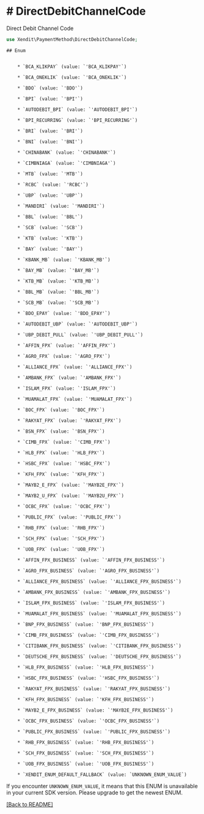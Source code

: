 # # DirectDebitChannelCode
Direct Debit Channel Code

```php
use Xendit\PaymentMethod\DirectDebitChannelCode;
```


    ## Enum

    
        * `BCA_KLIKPAY` (value: `'BCA_KLIKPAY'`)
    
        * `BCA_ONEKLIK` (value: `'BCA_ONEKLIK'`)
    
        * `BDO` (value: `'BDO'`)
    
        * `BPI` (value: `'BPI'`)
    
        * `AUTODEBIT_BPI` (value: `'AUTODEBIT_BPI'`)
    
        * `BPI_RECURRING` (value: `'BPI_RECURRING'`)
    
        * `BRI` (value: `'BRI'`)
    
        * `BNI` (value: `'BNI'`)
    
        * `CHINABANK` (value: `'CHINABANK'`)
    
        * `CIMBNIAGA` (value: `'CIMBNIAGA'`)
    
        * `MTB` (value: `'MTB'`)
    
        * `RCBC` (value: `'RCBC'`)
    
        * `UBP` (value: `'UBP'`)
    
        * `MANDIRI` (value: `'MANDIRI'`)
    
        * `BBL` (value: `'BBL'`)
    
        * `SCB` (value: `'SCB'`)
    
        * `KTB` (value: `'KTB'`)
    
        * `BAY` (value: `'BAY'`)
    
        * `KBANK_MB` (value: `'KBANK_MB'`)
    
        * `BAY_MB` (value: `'BAY_MB'`)
    
        * `KTB_MB` (value: `'KTB_MB'`)
    
        * `BBL_MB` (value: `'BBL_MB'`)
    
        * `SCB_MB` (value: `'SCB_MB'`)
    
        * `BDO_EPAY` (value: `'BDO_EPAY'`)
    
        * `AUTODEBIT_UBP` (value: `'AUTODEBIT_UBP'`)
    
        * `UBP_DEBIT_PULL` (value: `'UBP_DEBIT_PULL'`)
    
        * `AFFIN_FPX` (value: `'AFFIN_FPX'`)
    
        * `AGRO_FPX` (value: `'AGRO_FPX'`)
    
        * `ALLIANCE_FPX` (value: `'ALLIANCE_FPX'`)
    
        * `AMBANK_FPX` (value: `'AMBANK_FPX'`)
    
        * `ISLAM_FPX` (value: `'ISLAM_FPX'`)
    
        * `MUAMALAT_FPX` (value: `'MUAMALAT_FPX'`)
    
        * `BOC_FPX` (value: `'BOC_FPX'`)
    
        * `RAKYAT_FPX` (value: `'RAKYAT_FPX'`)
    
        * `BSN_FPX` (value: `'BSN_FPX'`)
    
        * `CIMB_FPX` (value: `'CIMB_FPX'`)
    
        * `HLB_FPX` (value: `'HLB_FPX'`)
    
        * `HSBC_FPX` (value: `'HSBC_FPX'`)
    
        * `KFH_FPX` (value: `'KFH_FPX'`)
    
        * `MAYB2_E_FPX` (value: `'MAYB2E_FPX'`)
    
        * `MAYB2_U_FPX` (value: `'MAYB2U_FPX'`)
    
        * `OCBC_FPX` (value: `'OCBC_FPX'`)
    
        * `PUBLIC_FPX` (value: `'PUBLIC_FPX'`)
    
        * `RHB_FPX` (value: `'RHB_FPX'`)
    
        * `SCH_FPX` (value: `'SCH_FPX'`)
    
        * `UOB_FPX` (value: `'UOB_FPX'`)
    
        * `AFFIN_FPX_BUSINESS` (value: `'AFFIN_FPX_BUSINESS'`)
    
        * `AGRO_FPX_BUSINESS` (value: `'AGRO_FPX_BUSINESS'`)
    
        * `ALLIANCE_FPX_BUSINESS` (value: `'ALLIANCE_FPX_BUSINESS'`)
    
        * `AMBANK_FPX_BUSINESS` (value: `'AMBANK_FPX_BUSINESS'`)
    
        * `ISLAM_FPX_BUSINESS` (value: `'ISLAM_FPX_BUSINESS'`)
    
        * `MUAMALAT_FPX_BUSINESS` (value: `'MUAMALAT_FPX_BUSINESS'`)
    
        * `BNP_FPX_BUSINESS` (value: `'BNP_FPX_BUSINESS'`)
    
        * `CIMB_FPX_BUSINESS` (value: `'CIMB_FPX_BUSINESS'`)
    
        * `CITIBANK_FPX_BUSINESS` (value: `'CITIBANK_FPX_BUSINESS'`)
    
        * `DEUTSCHE_FPX_BUSINESS` (value: `'DEUTSCHE_FPX_BUSINESS'`)
    
        * `HLB_FPX_BUSINESS` (value: `'HLB_FPX_BUSINESS'`)
    
        * `HSBC_FPX_BUSINESS` (value: `'HSBC_FPX_BUSINESS'`)
    
        * `RAKYAT_FPX_BUSINESS` (value: `'RAKYAT_FPX_BUSINESS'`)
    
        * `KFH_FPX_BUSINESS` (value: `'KFH_FPX_BUSINESS'`)
    
        * `MAYB2_E_FPX_BUSINESS` (value: `'MAYB2E_FPX_BUSINESS'`)
    
        * `OCBC_FPX_BUSINESS` (value: `'OCBC_FPX_BUSINESS'`)
    
        * `PUBLIC_FPX_BUSINESS` (value: `'PUBLIC_FPX_BUSINESS'`)
    
        * `RHB_FPX_BUSINESS` (value: `'RHB_FPX_BUSINESS'`)
    
        * `SCH_FPX_BUSINESS` (value: `'SCH_FPX_BUSINESS'`)
    
        * `UOB_FPX_BUSINESS` (value: `'UOB_FPX_BUSINESS'`)
    
        * `XENDIT_ENUM_DEFAULT_FALLBACK` (value: `UNKNOWN_ENUM_VALUE`)

If you encounter `UNKNOWN_ENUM_VALUE`, it means that this ENUM is unavailable in your current SDK version. Please upgrade to get the newest ENUM.

[[Back to README]](../../README.md)
